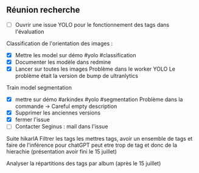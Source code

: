 ## Réunion recherche

- [ ] Ouvrir une issue YOLO pour le fonctionnement des tags dans l'évaluation

Classification de l'orientation des images :
 - [x] Mettre les model sur démo #yolo #classification 
 - [x] Documenter les modèle dans redmine
 - [x] Lancer sur toutes les images
       Problème dans le worker YOLO
       Le problème était la version de bump de ultranlytics 

Train model segmentation
 - [x] mettre sur démo #arkindex #yolo #segmentation 
       Problème dans la commande -> Careful empty description
 - [x] Supprimer les anciennes versions
 - [x] fermer l'issue
 - [ ] Contacter Seginus : mail dans l'issue 

Suite hikarIA
Filtrer les tags les mettres tags, avoir un ensemble de tags et faire de l'inférence pour chatGPT peut etre trop de tag et donc de la hierachie (présentation avoir fini le 15 juillet)

Analyser la répartitions des tags par album (après le 15 juillet)

